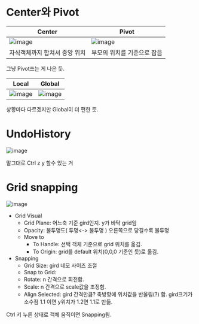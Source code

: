 # Center와 Pivot

|Center|Pivot|
|------|-----|
| ![image](https://github.com/limyt0/UnityStudy/assets/80087763/3a3ecf19-cdff-40fb-98fd-8645fe9f5620)|![image](https://github.com/limyt0/UnityStudy/assets/80087763/a3ccaa95-b1e5-43d0-9947-77bb91f1cf8d)|
| 자식객체까지 합쳐서 중앙 위치 | 부모의 위치를 기준으로 잡음|

그냥 Pivot쓰는 게 나은 듯.


|Local|Global|
|------|-----|
| ![image](https://github.com/limyt0/UnityStudy/assets/80087763/ca53c6bd-2987-48ad-b60c-28fdef6ac00e) | ![image](https://github.com/limyt0/UnityStudy/assets/80087763/4dd1cc55-bb07-4733-ad0e-2b8c98b93990) |

상황마다 다르겠지만 Global이 더 편한 듯.

# UndoHistory

![image](https://github.com/limyt0/UnityStudy/assets/80087763/c00b865e-2624-4ebb-b8cf-856ad1c92bc7)

말그대로 Ctrl z y 할수 있는 거

# Grid snapping

![image](https://github.com/limyt0/UnityStudy/assets/80087763/51e778f9-1743-4b47-9984-9d1b20c445f4)

- Grid Visual 
  - Grid Plane: 어느축 기준 gird인지. y가 바닥 grid임
  - Opacity: 불투명도( 투명<-> 불투명 ) 오른쪽으로 당길수록 불투명
  - Move to
    - To Handle: 선택 객체 기준으로 grid 위치를 옮김.
    - To Origin: grid를 default 위치(0,0,0 기준인 듯)로 옮김.
- Snapping
  - Grid Size: gird 네모 사이즈 조절
  - Snap to Grid: 
  - Rotate: n 간격으로 회전함.
  - Scale: n 간격으로 scale값을 조정함.
  - Align Selected: gird 간격만큼? 축방향에 위치값을 반올림(?) 함. gird크기가 소수점 1.1 이면 y위치가 1.2면 1.1로 만듦.
 
Ctrl 키 누른 상태로 객체 움직이면 Snapping됨.
    
